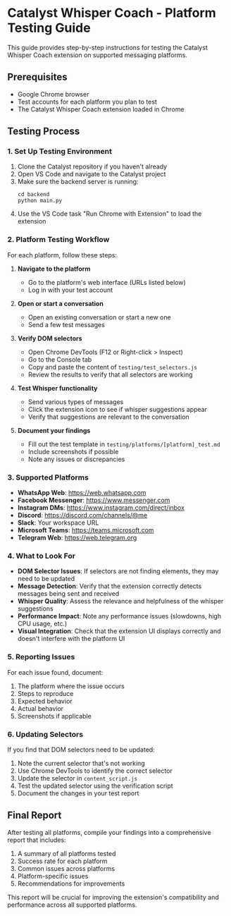 # Catalyst Whisper Coach - Platform Testing Guide

This guide provides step-by-step instructions for testing the Catalyst Whisper Coach extension on supported messaging platforms.

## Prerequisites

- Google Chrome browser
- Test accounts for each platform you plan to test
- The Catalyst Whisper Coach extension loaded in Chrome

## Testing Process

### 1. Set Up Testing Environment

1. Clone the Catalyst repository if you haven't already
2. Open VS Code and navigate to the Catalyst project
3. Make sure the backend server is running:
   ```
   cd backend
   python main.py
   ```
4. Use the VS Code task "Run Chrome with Extension" to load the extension

### 2. Platform Testing Workflow

For each platform, follow these steps:

1. **Navigate to the platform**
   - Go to the platform's web interface (URLs listed below)
   - Log in with your test account

2. **Open or start a conversation**
   - Open an existing conversation or start a new one
   - Send a few test messages

3. **Verify DOM selectors**
   - Open Chrome DevTools (F12 or Right-click > Inspect)
   - Go to the Console tab
   - Copy and paste the content of `testing/test_selectors.js`
   - Review the results to verify that all selectors are working

4. **Test Whisper functionality**
   - Send various types of messages
   - Click the extension icon to see if whisper suggestions appear
   - Verify that suggestions are relevant to the conversation

5. **Document your findings**
   - Fill out the test template in `testing/platforms/[platform]_test.md`
   - Include screenshots if possible
   - Note any issues or discrepancies

### 3. Supported Platforms

- **WhatsApp Web**: https://web.whatsapp.com
- **Facebook Messenger**: https://www.messenger.com
- **Instagram DMs**: https://www.instagram.com/direct/inbox
- **Discord**: https://discord.com/channels/@me
- **Slack**: Your workspace URL
- **Microsoft Teams**: https://teams.microsoft.com
- **Telegram Web**: https://web.telegram.org

### 4. What to Look For

- **DOM Selector Issues**: If selectors are not finding elements, they may need to be updated
- **Message Detection**: Verify that the extension correctly detects messages being sent and received
- **Whisper Quality**: Assess the relevance and helpfulness of the whisper suggestions
- **Performance Impact**: Note any performance issues (slowdowns, high CPU usage, etc.)
- **Visual Integration**: Check that the extension UI displays correctly and doesn't interfere with the platform UI

### 5. Reporting Issues

For each issue found, document:
1. The platform where the issue occurs
2. Steps to reproduce
3. Expected behavior
4. Actual behavior
5. Screenshots if applicable

### 6. Updating Selectors

If you find that DOM selectors need to be updated:

1. Note the current selector that's not working
2. Use Chrome DevTools to identify the correct selector
3. Update the selector in `content_script.js`
4. Test the updated selector using the verification script
5. Document the changes in your test report

## Final Report

After testing all platforms, compile your findings into a comprehensive report that includes:

1. A summary of all platforms tested
2. Success rate for each platform
3. Common issues across platforms
4. Platform-specific issues
5. Recommendations for improvements

This report will be crucial for improving the extension's compatibility and performance across all supported platforms.
